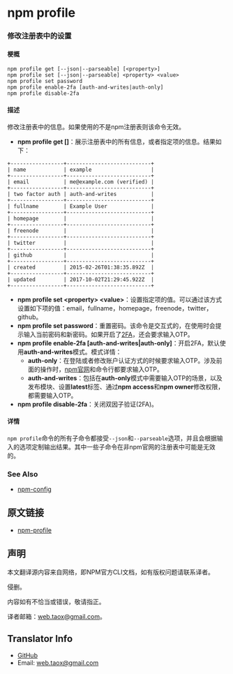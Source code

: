 # npm profile

### 修改注册表中的设置

#### 梗概

```npm
npm profile get [--json|--parseable] [<property>]
npm profile set [--json|--parseable] <property> <value>
npm profile set password
npm profile enable-2fa [auth-and-writes|auth-only]
npm profile disable-2fa
```

#### 描述

修改注册表中的信息。如果使用的不是npm注册表则该命令无效。

* **npm profile get [<property>]**：展示注册表中的所有信息，或者指定项的信息。结果如下：

```text
+-----------------+---------------------------+
| name            | example                   |
+-----------------+---------------------------+
| email           | me@example.com (verified) |
+-----------------+---------------------------+
| two factor auth | auth-and-writes           |
+-----------------+---------------------------+
| fullname        | Example User              |
+-----------------+---------------------------+
| homepage        |                           |
+-----------------+---------------------------+
| freenode        |                           |
+-----------------+---------------------------+
| twitter         |                           |
+-----------------+---------------------------+
| github          |                           |
+-----------------+---------------------------+
| created         | 2015-02-26T01:38:35.892Z  |
+-----------------+---------------------------+
| updated         | 2017-10-02T21:29:45.922Z  |
+-----------------+---------------------------+
```

* **npm profile set \<property> \<value>**：设置指定项的值。可以通过该方式设置如下项的值：email，fullname，homepage，freenode，twitter，github。
* **npm profile set password**：重置密码。该命令是交互式的，在使用时会提示输入当前密码和新密码。如果开启了[2FA](https://github.com/NinjiaHub/Tools-Tricks/blob/master/npm/documents/getting-started/npm%E4%B8%AD%E4%BD%BF%E7%94%A82FA.md)，还会要求输入OTP。
* **npm profile enable-2fa [auth-and-writes|auth-only]**：开启2FA，默认使用**auth-and-writes**模式。模式详情：
	* **auth-only**：在登陆或者修改账户认证方式的时候要求输入OTP。涉及前面的操作时，[npm官网](npmjs.com)和命令行都要求输入OTP。
	* **auth-and-writes**：包括在**auth-only**模式中需要输入OTP的场景，以及发布模块、设置**latest**标签、通过**npm access**和**npm owner**修改权限，都需要输入OTP。
* **npm profile disable-2fa**：关闭双因子验证(2FA)。

#### 详情

`npm profile`命令的所有子命令都接受`--json`和`--parseable`选项，并且会根据输入的选项定制输出结果。其中一些子命令在非npm官网的注册表中可能是无效的。

### See Also

* [npm-config](https://github.com/NinjiaHub/NPM-CLI-Commands/blob/master/documents/npm-dist-tag.md)

## 原文链接

* [npm-profile](https://docs.npmjs.com/cli/profile)

## 声明

本文翻译源内容来自网络，即NPM官方CLI文档，如有版权问题请联系译者。

侵删。

内容如有不恰当或错误，敬请指正。

译者邮箱：web.taox@gmail.com。

## Translator Info

* [GitHub](https://github.com/Tao-Quixote)
* Email: web.taox@gmail.com
